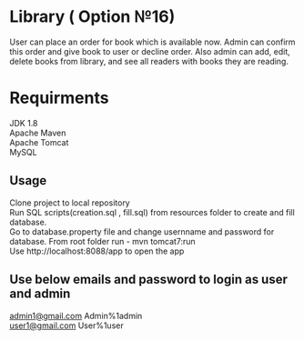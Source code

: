 ﻿# Library ( Option №16)

User can place an order for book which is available now.
Admin can confirm this order and give book to user or decline order.
Also admin can add, edit, delete books from library, and see all readers with books they are reading.


# Requirments

JDK 1.8  
Apache Maven  
Apache Tomcat  
MySQL

## Usage

Clone project to local repository  
Run SQL scripts(creation.sql , fill.sql) from resources folder to create and fill database.  
Go to database.property file and change usernname and password for database.
From root folder run - mvn tomcat7:run  
Use http://localhost:8088/app to open the app

## Use below emails and password to login as user and admin
admin1@gmail.com  Admin%1admin  
user1@gmail.com   User%1user

```

